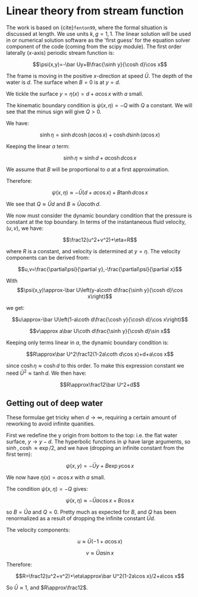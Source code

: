 # Linear theory from stream function

The work is based on {cite}`fenton99`, where the formal situation is discussed at length. We use units $k,g=1,1$. The linear solution will be used in or numerical solution software as the 'first guess' for the equation solver component of the code (coming from the scipy module). The first order laterally ($x$-axis) periodic stream function is:

$$\psi(x,y)=-\bar Uy+B\frac{\sinh y}{\cosh d}\cos x$$

The frame is moving in the positive $x$-direction at speed $\bar U$. The depth of the water is $d$. The surface when $B=0$ is at $y=d$.

We tickle the surface $y=\eta(x)=d+a\cos x$ with $a$ small.

The kinematic boundary condition is $\psi(x,\eta)=-Q$ with $Q$ a constant. We will see that the minus sign will give $Q>0$.

We have:

$$\sinh \eta=\sinh d \cosh(a\cos x)+\cosh d \sinh(a\cos x)$$

Keeping the linear $a$ term:

$$\sinh \eta\approx\sinh d +a\cosh d \cos x$$

We assume that $B$ will be proportional to $a$ at a first approximation.

Therefore:

$$\psi(x,\eta)\approx-\bar U(d+a\cos x)+B\tanh d\cos x$$

We see that $Q\approx\bar Ud$ and $B\approx\bar Ua\coth d$.

We now must consider the dynamic boundary condition that the pressure is constant at the top boundary. In terms of the instantaneous fluid velocity, $(u,v)$, we have:

$$\frac12(u^2+v^2)+\eta=R$$

where $R$ is a constant, and velocity is determined at $y=\eta$. The velocity components can be derived from:

$$u,v=\frac{\partial\psi}{\partial y},-\frac{\partial\psi}{\partial x}$$

With $$\psi(x,y)\approx-\bar U\left(y-a\coth d\frac{\sinh y}{\cosh d}\cos x\right)$$

we get:

$$u\approx-\bar U\left(1-a\coth d\frac{\cosh y}{\cosh d}\cos x\right)$$

$$v\approx a\bar U\coth d\frac{\sinh y}{\cosh d}\sin x$$

Keeping only terms linear in $a$, the dynamic boundary condition is:

$$R\approx\bar U^2\frac12(1-2a\coth d\cos x)+d+a\cos x$$

since $\cosh\eta\approx\cosh d$ to this order. To make this expression constant we need $\bar U^2\approx\tanh d$. We then have:

$$R\approx\frac12\bar U^2+d$$

## Getting out of deep water

These formulae get tricky when $d\rightarrow\infty$, requiring a certain amount of reworking to avoid infinite quanities.

First we redefine the y origin from bottom to the top: i.e. the flat water surface, $y\rightarrow y-d$. The hyperbolic functions in $\psi$ have large arguments, so $\sinh,\cosh\approx\exp/2$, and we have (dropping an infinite constant from the first term):

$$\psi(x,y)=-\bar Uy+B\exp y\cos x$$

We now have $\eta(x)=a\cos x$ with $a$ small.

The condition $\psi(x,\eta)=-Q$ gives:

$$\psi(x,\eta)\approx-\bar Ua\cos x+B\cos x$$

so $B=\bar Ua$ and $Q=0$. Pretty much as expected for $B$, and $Q$ has been renormalized as a result of dropping the infinite constant $\bar Ud$.

The velocity components:

$$u\approx\bar U(-1+a\cos x)$$

$$v\approx\bar Ua\sin x$$

Therefore:

$$R=\frac12(u^2+v^2)+\eta\approx\bar U^2(1-2a\cos x)/2+a\cos x$$

So $\bar U\approx1$, and $R\approx\frac12$.